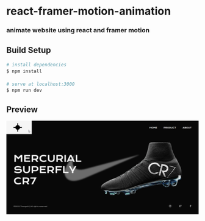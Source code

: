 # react-framer-motion-animation

### animate website using react and framer motion

## Build Setup

```bash
# install dependencies
$ npm install

# serve at localhost:3000
$ npm run dev

```

## Preview

![cr7 mercury](./src/assets/preview-website.png "preview website")
